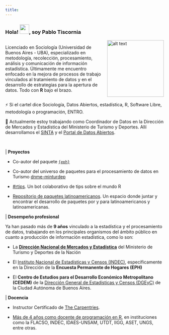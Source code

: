 ```yaml
---
title: 
---
```


### Hola! <img src="https://raw.githubusercontent.com/MartinHeinz/MartinHeinz/master/wave.gif" width="30px">, soy Pablo Tiscornia

<div style="text-align: left; display: grid; grid-template-columns: 2fr 1fr;">
  <div>

Licenciado en Sociología (Universidad de Buenos Aires - UBA), especializado en metodología, recolección, procesamiento, análisis y comunicación de información estadística. Últimamente me encuentro enfocado en la mejora de procesos de trabajo vinculados al tratamiento de datos y en el desarrollo de estrategias para la apertura de datos. Todo con **R** bajo el brazo.


  </div>
  <div>

<img src="/img/linkedin-photo.jpeg" alt="alt text" width="180"/>

  </div>
</div>


⚡ Si el cartel dice Sociología, Datos Abiertos, estadística, R, Software Libre, metodología o programación, ENTRO.

🔭 Actualmente estoy trabajando como Coordinador de Datos en la Dirección de Mercados y Estadística del Ministerio de Turismo y Deportes. Allí desarrollamos el [SINTA](https://www.yvera.tur.ar/sinta/) y el [Portal de Datos Abiertos](https://datos.yvera.gob.ar/).


<br>

| **Proyectos**

- Co-autor del paquete [`{eph}`](https://holatam.github.io/eph/)

- Co-autor del universo de paquetes para el procesamiento de datos en Turismo [dnme-minturdep](https://dnme-minturdep.r-universe.dev/ui#packages)

- [#rtips](https://twitter.com/r_tipss/). Un bot colaborativo de tips sobre el mundo R

- [Repositorio de paquetes latinoamericanos](https://github.com/pablotis/asombrosos-paquetes-r-latinoamerica). Un espacio donde juntar y encontrar el desarrollo de paquetes por y para latinoamericanos y latinoamericanas.


| **Desempeño profesional**


Ya han pasado más de **9 años** vinculado a la estadística y el procesamiento de datos, trabajando en los principales organismos del ámbito público en cuanto a producción de información estadística, como lo son:

- La [**Dirección Nacional de Mercados y Estadística**](https://www.yvera.tur.ar/sinta/) del Ministerio de Turismo y Deportes de la Nación

- El [Instituto Nacional de Estadísticas y Censos (INDEC)](https://www.indec.gob.ar/), específicamente en la Dirección de la **Encuesta Permanente de Hogares (EPH)**

- El **Centro de Estudios para el Desarrollo Económico Metropolitano (CEDEM)** de la [Dirección General de Estadísticas y Censos (DGEyC)](https://www.estadisticaciudad.gob.ar/eyc/) de la Ciudad Autónoma de Buenos Aires.



| **Docencia**

- Instructor Certificado de [The Carpentries](https://carpentries.org/).

- [Más de 4 años como docente de programación en R](/cursos_r), en instituciones como la FLACSO, INDEC, IDAES-UNSAM, UTDT, IIGG, ASET, UNGS, entre otras.





